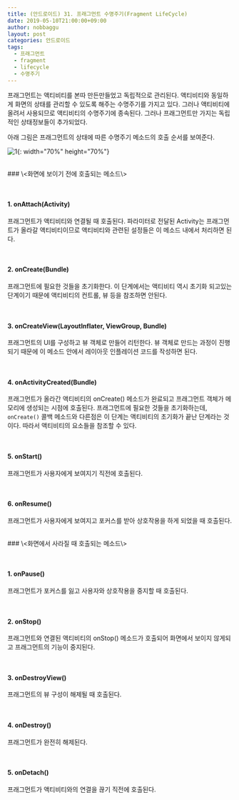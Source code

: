 ```yaml
---
title: (안드로이드) 31. 프래그먼트 수명주기(Fragment LifeCycle)
date: 2019-05-10T21:00:00+09:00
author: nobbaggu
layout: post
categories: 안드로이드
tags:
  - 프래그먼트
  - fragment
  - lifecycle
  - 수명주기
---
```


프래그먼트는 액티비티를 본따 만든만들었고 독립적으로 관리된다. 액티비티와 동일하게 화면의 상태를 관리할 수 있도록 해주는 수명주기를 가지고 있다. 그러나 액티비티에 올려서 사용되므로 액티비티의 수명주기에 종속된다. 그러나 프래그먼트만 가지는 독립적인 상태정보들이 추가되었다.

아래 그림은 프래그먼트의 상태에 따른 수명주기 메소드의 호출 순서를 보여준다.

![1](https://nobbaggu.github.io/images/android/31/1.png){: width="70%" height="70%"}

<br>
### \<화면에 보이기 전에 호출되는 메소드\>

&nbsp;
#### 1. onAttach(Activity)

프래그먼트가 액티비티와 연결될 때 호출된다. 파라미터로 전달된 Activity는 프래그먼트가 올라갈 액티비티이므로 액티비티와 관련된 설정들은 이 메소드 내에서 처리하면 된다.

&nbsp;
#### 2. onCreate(Bundle)

프래그먼트에 필요한 것들을 초기화한다. 이 단계에서는 액티비티 역시 초기화 되고있는 단계이기 때문에 액티비티의 컨트롤, 뷰 등을 참조하면 안된다.

&nbsp;
#### 3. onCreateView(LayoutInflater, ViewGroup, Bundle)

프래그먼트의 UI를 구성하고 뷰 객체로 만들어 리턴한다. 뷰 객체로 만드는 과정이 진행되기 때문에 이 메소드 안에서 레이아웃 인플레이션 코드를 작성하면 된다.

&nbsp;
#### 4. onActivityCreated(Bundle)

프래그먼트가 올라간 액티비티의 onCreate() 메소드가 완료되고 프래그먼트 객체가 메모리에 생성되는 시점에 호출된다. 프래그먼트에 필요한 것들을 초기화하는데, `onCreate()` 콜백 메소드와 다른점은 이 단계는 액티비티의 초기화가 끝난 단계라는 것이다. 따라서 액티비티의 요소들을 참조할 수 있다.

&nbsp;
#### 5. onStart()

프래그먼트가 사용자에게 보여지기 직전에 호출된다.

&nbsp;
#### 6. onResume()

프래그먼트가 사용자에게 보여지고 포커스를 받아 상호작용을 하게 되었을 때 호출된다.

<br>
### \<화면에서 사라질 때 호출되는 메소드\>

&nbsp;
#### 1. onPause()

프래그먼트가 포커스를 잃고 사용자와 상호작용을 중지할 때 호출된다.

&nbsp;
#### 2. onStop()

프래그먼트와 연결된 액티비티의 onStop() 메소드가 호출되어 화면에서 보이지 않게되고 프래그먼트의 기능이 중지된다.

&nbsp;
#### 3. onDestroyView()

프래그먼트의 뷰 구성이 해제될 때 호출된다.

&nbsp;
#### 4. onDestroy()

프래그먼트가 완전히 해제된다.

&nbsp;
#### 5. onDetach()

프래그먼트가 액티비티와의 연결을 끊기 직전에 호출된다.